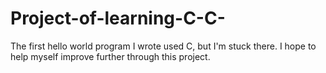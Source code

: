# Project-of-learning-C-C-
The first hello world program I wrote used C, but I'm stuck there. I hope to help myself improve further through this project.
